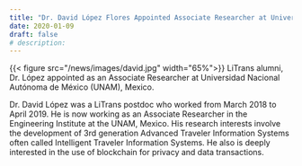 ```yaml
---
title: "Dr. David López Flores Appointed Associate Researcher at Universidad Nacional Autónoma de México"
date: 2020-01-09
draft: false
# description:
---
```

<!-- ![](../images/david.jpg) -->
{{< figure src="/news/images/david.jpg" width="65%">}}
LiTrans alumni, Dr. López appointed as an Associate Researcher at Universidad Nacional Autónoma de México (UNAM), Mexico.


<!--more-->

Dr. David López was a LiTrans postdoc who worked from March 2018 to April 2019. He is now working as an Associate Researcher in the Engineering Institute at the UNAM, Mexico. His research interests involve the development of 3rd generation Advanced Traveler Information Systems often called Intelligent Traveler Information Systems. He also is deeply interested in the use of blockchain for privacy and data transactions.
